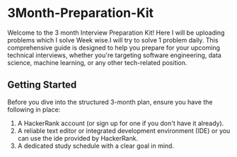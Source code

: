 # 3Month-Preparation-Kit
Welcome to the 3 month Interview Preparation Kit!
Here I will be uploading problems which I solve Week wise.I will try to solve 1 problem daily.
This comprehensive guide is designed to help you prepare for your upcoming technical interviews,
whether you're targeting software engineering, data science, machine learning, or any other tech-related position.

## Getting Started
Before you dive into the structured 3-month plan, ensure you have the following in place:

1. A HackerRank account (or sign up for one if you don't have it already).
2. A reliable text editor or integrated development environment (IDE) or you can use the ide provided by HackerRank.
3. A dedicated study schedule with a clear goal in mind.
